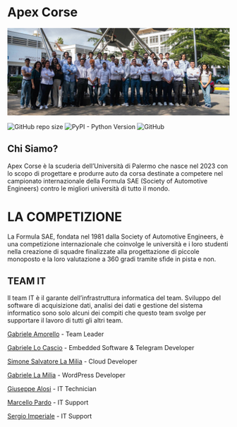 # Apex Corse

![Project's banner](./Resources/Banners/banner.jpg)

![GitHub repo size](https://img.shields.io/github/repo-size/Formula-SAE/IT)
![PyPI - Python Version](https://img.shields.io/pypi/pyversions/SQLAlchemy)
![GitHub](https://img.shields.io/github/license/Formula-SAE/IT)


## Chi Siamo?

Apex Corse è la scuderia dell’Università di Palermo che nasce nel 2023 con lo scopo di progettare e produrre auto da 
corsa destinate a competere nel campionato internazionale della Formula SAE (Society of Automotive Engineers) contro le
migliori università di tutto il mondo.

# LA COMPETIZIONE

La Formula SAE, fondata nel 1981 dalla Society of Automotive Engineers, è una competizione internazionale che coinvolge 
le università e i loro studenti nella creazione di squadre finalizzate alla progettazione di piccole monoposto e la loro
valutazione a 360 gradi tramite sfide in pista e non.


## TEAM IT

Il team IT è il garante dell’infrastruttura informatica del team. Sviluppo del software di acquisizione dati, analisi 
dei dati e gestione del sistema informatico sono solo alcuni dei compiti che questo team svolge per supportare il lavoro
di tutti gli altri team.


[Gabriele Amorello](https://www.linkedin.com/in/gabriele-salvatore-amorello-808954180/) - Team Leader

[Gabriele Lo Cascio](https://www.linkedin.com/in/gabriele-locascio/) - Embedded Software & Telegram Developer

[Simone Salvatore La Milia]() - Cloud Developer

[Gabriele La Milia](https://www.linkedin.com/in/gabrielelm/) - WordPress Developer

[Giuseppe Alosi](https://www.linkedin.com/in/giuseppe-alosi-47a898202/) - IT Technician

[Marcello Pardo]() - IT Support

[Sergio Imperiale](https://www.linkedin.com/in/sergio-imperiale-99b39022b/) - IT Support

